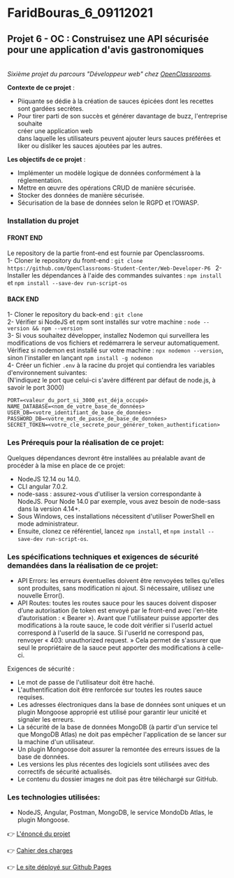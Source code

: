 # FaridBouras_6_09112021

## **Projet 6 - OC : Construisez une API sécurisée pour une application d'avis gastronomiques**

<br>_Sixième projet du parcours "Développeur web" chez [OpenClassrooms](https://openclassrooms.com/fr/paths/185/projects/676/assignment)._</br>

**Contexte de ce projet** :

- Piiquante se dédie à la création de sauces épicées dont les recettes sont gardées
  secrètes.
- Pour tirer parti de son succès et générer davantage de buzz, l'entreprise
  souhaite <br>créer une application web</br> dans laquelle les utilisateurs peuvent ajouter
  leurs sauces préférées et liker ou disliker les sauces ajoutées par les autres.

**Les objectifs de ce projet** :

- Implémenter un modèle logique de données conformément à la réglementation.
- Mettre en œuvre des opérations CRUD de manière sécurisée.
- Stocker des données de manière sécurisée.
- Sécurisation de la base de données selon le RGPD et l’OWASP.

### Installation du projet

#### **FRONT END**

Le repository de la partie front-end est fournie par Openclassrooms. \
1- Cloner le repository du front-end : `git clone https://github.com/OpenClassrooms-Student-Center/Web-Developer-P6 `
2- Installer les dépendances à l'aide des commandes suivantes : `npm install` et `npm install --save-dev run-script-os`

#### **BACK END**

1- Cloner le repository du back-end : `git clone ` \
2- Vérifier si NodeJS et npm sont installés sur votre machine : `node --version && npm --version` \
3- Si vous souhaitez développer, installez Nodemon qui surveillera les modifications de vos fichiers et redémarrera le serveur automatiquement. Vérifiez si nodemon est installé sur votre machine : `npx nodemon --version`, sinon l'installer en lançant `npm install -g nodemon` \
4- Créer un fichier `.env` à la racine du projet qui contiendra les variables d'environnement suivantes: \
(N'indiquez le port que celui-ci s'avère différent par défaut de node.js, à savoir le port 3000)

```
PORT=<valeur_du_port_si_3000_est_déja_occupé>
NAME_DATABASE=<nom_de_votre_base_de_données>
USER_DB=<votre_identifiant_de_base_de_données>
PASSWORD_DB=<votre_mot_de_passe_de_base_de_données>
SECRET_TOKEN=<votre_cle_secrete_pour_générer_token_authentification>
```

### **Les Prérequis pour la réalisation de ce projet**:

Quelques dépendances devront être installées au préalable avant de procéder à la mise en place de ce projet:

- NodeJS 12.14 ou 14.0.
- CLI angular 7.0.2.
- node-sass : assurez-vous d'utiliser la version correspondante à NodeJS. Pour Node 14.0 par exemple, vous avez besoin de node-sass dans la version 4.14+.
- Sous Windows, ces installations nécessitent d'utiliser PowerShell en mode administrateur.
- Ensuite, clonez ce référentiel, lancez `npm install`, et `npm install --save-dev run-script-os`.

### **Les spécifications techniques et exigences de sécurité demandées dans la réalisation de ce projet**:

- API Errors: les erreurs éventuelles doivent être renvoyées telles qu'elles sont produites, sans
  modification ni ajout. Si nécessaire, utilisez une nouvelle Error().
- API Routes: toutes les routes sauce pour les sauces doivent disposer d’une autorisation (le
  token est envoyé par le front-end avec l'en-tête d’autorisation : « Bearer <token> »).
  Avant que l'utilisateur puisse apporter des modifications à la route sauce, le code
  doit vérifier si l'userId actuel correspond à l'userId de la sauce. Si l'userId ne
  correspond pas, renvoyer « 403: unauthorized request. » Cela permet de s'assurer
  que seul le propriétaire de la sauce peut apporter des modifications à celle-ci.

Exigences de sécurité :

- Le mot de passe de l'utilisateur doit être haché.
- L'authentification doit être renforcée sur toutes les routes sauce requises.
- Les adresses électroniques dans la base de données sont uniques et un
  plugin Mongoose approprié est utilisé pour garantir leur unicité et signaler
  les erreurs.
- La sécurité de la base de données MongoDB (à partir d'un service tel que
  MongoDB Atlas) ne doit pas empêcher l'application de se lancer sur la
  machine d'un utilisateur.
- Un plugin Mongoose doit assurer la remontée des erreurs issues de la base
  de données.
- Les versions les plus récentes des logiciels sont utilisées avec des correctifs
  de sécurité actualisés.
- Le contenu du dossier images ne doit pas être téléchargé sur GitHub.

### **Les technologies utilisées**:

- NodeJS, Angular, Postman, MongoDB, le service MondoDb Atlas, le plugin Mongoose.

👉 [L'énoncé du projet](https://openclassrooms.com/fr/paths/185/projects/638/assignment)

👉 [Cahier des charges](https://s3.eu-west-1.amazonaws.com/course.oc-static.com/projects/DWJ_FR_P6/Requirements_DW_P6.pdf)

👉 [Le site déployé sur Github Pages]()
